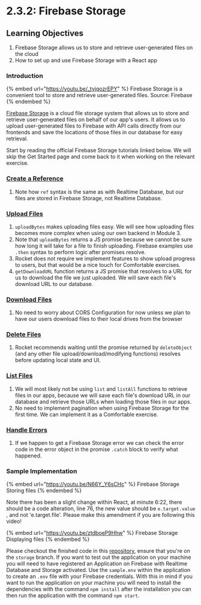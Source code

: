 # 2.3.2: Firebase Storage

## Learning Objectives

1. Firebase Storage allows us to store and retrieve user-generated files on the cloud
2. How to set up and use Firebase Storage with a React app

### Introduction

{% embed url="https://youtu.be/_tyjqozrEPY" %}
Firebase Storage is a convenient tool to store and retrieve user-generated files. Source: Firebase
{% endembed %}

[Firebase Storage](https://firebase.google.com/docs/storage) is a cloud file storage system that allows us to store and retrieve user-generated files on behalf of our app's users. It allows us to upload user-generated files to Firebase with API calls directly from our frontends and save the locations of those files in our database for easy retrieval.

Start by reading the official Firebase Storage tutorials linked below. We will skip the Get Started page and come back to it when working on the relevant exercise.

### [Create a Reference](https://firebase.google.com/docs/storage/web/create-reference)

1. Note how `ref` syntax is the same as with Realtime Database, but our files are stored in Firebase Storage, not Realtime Database.

### [Upload Files](https://firebase.google.com/docs/storage/web/upload-files)

1. `uploadBytes` makes uploading files easy. We will see how uploading files becomes more complex when using our own backend in Module 3.
2. Note that `uploadBytes` returns a JS promise because we cannot be sure how long it will take for a file to finish uploading. Firebase examples use `.then` syntax to perform logic after promises resolve.
3. Rocket does not require we implement features to show upload progress to users, but that would be a nice touch for Comfortable exercises.
4. `getDownloadURL` function returns a JS promise that resolves to a URL for us to download the file we just uploaded. We will save each file's download URL to our database.

### [Download Files](https://firebase.google.com/docs/storage/web/download-files)

1. No need to worry about CORS Configuration for now unless we plan to have our users download files to their local drives from the browser

### [Delete Files](https://firebase.google.com/docs/storage/web/delete-files)

1. Rocket recommends waiting until the promise returned by `deleteObject` (and any other file upload/download/modifying functions) resolves before updating local state and UI.

### [List Files](https://firebase.google.com/docs/storage/web/list-files)

1. We will most likely not be using `list` and `listAll` functions to retrieve files in our apps, because we will save each file's download URL in our database and retrieve those URLs when loading those files in our apps.
2. No need to implement pagination when using Firebase Storage for the first time. We can implement it as a Comfortable exercise.

### [Handle Errors](https://firebase.google.com/docs/storage/web/handle-errors)

1. If we happen to get a Firebase Storage error we can check the error code in the error object in the promise `.catch` block to verify what happened.



### Sample Implementation

{% embed url="https://youtu.be/N66Y_Y6sCHc" %}
Firebase Storage Storing files
{% endembed %}

Note there has been a slight change within React, at minute 6:22, there should be a code alteration, line 76, the new value should be `e.target.value` , and not 'e.target.file'. Please make this amendment if you are following this video!

{% embed url="https://youtu.be/ztdboeP9Hhw" %}
Firebase Storage Displaying files
{% endembed %}

Please checkout the finished code in this [repository](https://github.com/rocketacademy/m2\_firebase\_repo/tree/storage), ensure that you're on the `storage` branch. If you want to test out the application on your machine you will need to have registered an Application on Firebase with Realtime Database and Storage activated. Use the `sample.env` within the application to create an `.env` file with your Firebase credentials. With this in mind if you want to run the application on your machine you will need to install the dependencies with the command `npm install` after the installation you can then run the application with the command `npm start`.
